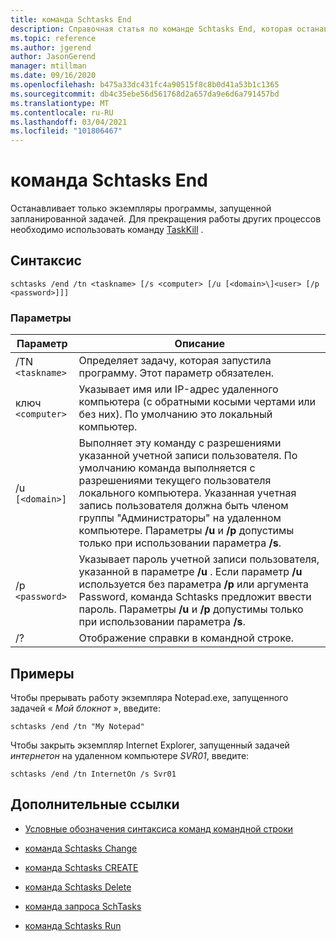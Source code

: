```yaml
---
title: команда Schtasks End
description: Справочная статья по команде Schtasks End, которая останавливает только экземпляры программы, запущенной запланированной задачей.
ms.topic: reference
ms.author: jgerend
author: JasonGerend
manager: mtillman
ms.date: 09/16/2020
ms.openlocfilehash: b475a33dc431fc4a90515f8c8b0d41a53b1c1365
ms.sourcegitcommit: db4c35ebe56d561768d2a657da9e6d6a791457bd
ms.translationtype: MT
ms.contentlocale: ru-RU
ms.lasthandoff: 03/04/2021
ms.locfileid: "101806467"
---
```

# <a name="schtasks-end"></a>команда Schtasks End

Останавливает только экземпляры программы, запущенной запланированной задачей. Для прекращения работы других процессов необходимо использовать команду [TaskKill](taskkill.md) .

## <a name="syntax"></a>Синтаксис

```
schtasks /end /tn <taskname> [/s <computer> [/u [<domain>\]<user> [/p <password>]]]
```

### <a name="parameters"></a>Параметры

| Параметр | Описание |
|--|--|
| /TN `<taskname>` | Определяет задачу, которая запустила программу. Этот параметр обязателен. |
| ключ `<computer>` | Указывает имя или IP-адрес удаленного компьютера (с обратными косыми чертами или без них). По умолчанию это локальный компьютер. |
| /u `[<domain>]` | Выполняет эту команду с разрешениями указанной учетной записи пользователя. По умолчанию команда выполняется с разрешениями текущего пользователя локального компьютера. Указанная учетная запись пользователя должна быть членом группы "Администраторы" на удаленном компьютере. Параметры **/u** и **/p** допустимы только при использовании параметра **/s**. |
| /p `<password>` | Указывает пароль учетной записи пользователя, указанной в параметре **/u** . Если параметр **/u** используется без параметра **/p** или аргумента Password, команда Schtasks предложит ввести пароль. Параметры **/u** и **/p** допустимы только при использовании параметра **/s**. |
| /? | Отображение справки в командной строке. |

## <a name="examples"></a>Примеры

Чтобы прерывать работу экземпляра Notepad.exe, запущенного задачей « *Мой блокнот* », введите:

```
schtasks /end /tn "My Notepad"
```

Чтобы закрыть экземпляр Internet Explorer, запущенный задачей *интернетон* на удаленном компьютере *SVR01*, введите:

```
schtasks /end /tn InternetOn /s Svr01
```

## <a name="additional-references"></a>Дополнительные ссылки

- [Условные обозначения синтаксиса команд командной строки](command-line-syntax-key.md)

- [команда Schtasks Change](schtasks-change.md)

- [команда Schtasks CREATE](schtasks-create.md)

- [команда Schtasks Delete](schtasks-delete.md)

- [команда запроса SchTasks](schtasks-query.md)

- [команда Schtasks Run](schtasks-run.md)